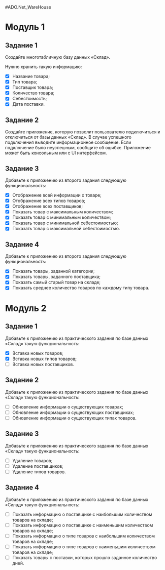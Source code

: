 ﻿#ADO.Net_WareHouse

# Модуль 1
## Задание 1
Создайте  многотабличную  базу  данных  «Склад».

Нужно хранить такую информацию:
- [x] Название товара;
- [x] Тип товара;
- [x] Поставщик товара;
- [x] Количество товара;
- [x] Себестоимость;
- [x] Дата поставки.

## Задание 2
Создайте приложение, которую позволит пользователю подключиться и отключиться от базы данных «Склад».
В случае успешного подключения выводите информационное сообщение.
Если подключение было неуспешным, сообщите об ошибке.
Приложение может быть консольным или с UI интерфейсом.

## Задание 3

Добавьте к приложению из второго задания следующую функциональность:
- [x] Отображение всей информации о товаре;
- [x] Отображение всех типов товаров;
- [x] Отображение всех поставщиков;
- [x] Показать товар с максимальным количеством;
- [x] Показать товар с минимальным количеством;
- [x] Показать товар с минимальной себестоимостью;
- [x] Показать товар с максимальной себестоимостью.

## Задание 4
Добавьте к приложению из второго задания следующую функциональность:
- [x] Показать товары, заданной категории;
- [x] Показать товары, заданного поставщика;
- [x] Показать самый старый товар на складе;
- [x] Показать среднее количество товаров по каждому типу товара.

# Модуль 2
## Задание 1
Добавьте к приложению из практического задания по базе данных «Склад» такую функциональность:
- [x] Вставка новых товаров;
- [x] Вставка новых типов товаров;
- [ ] Вставка новых поставщиков.
 
## Задание 2
Добавьте к приложению из практического задания по базе данных «Склад» такую функциональность:
- [ ] Обновление информации о существующих товарах;
- [ ] Обновление информации о существующих поставщиках;
- [ ] Обновление информации о существующих типах товаров.

## Задание 3
Добавьте к приложению из практического задания по базе данных «Склад» такую функциональность:
- [ ] Удаление товаров;
- [ ] Удаление поставщиков;
- [ ] Удаление типов товаров.

## Задание 4
Добавьте к приложению из практического задания по базе данных «Склад» такую функциональность:
- [ ] Показать информацию о поставщике с наибольшим количеством товаров на складе;
- [ ] Показать информацию о поставщике с наименьшим количеством товаров на складе;
- [ ] Показать информацию о типе товаров с наибольшим количеством товаров на складе;
- [ ] Показать информацию о типе товаров с наименьшим количеством товаров на складе;
- [ ] Показать товары с поставки, которых прошло заданное количество дней.